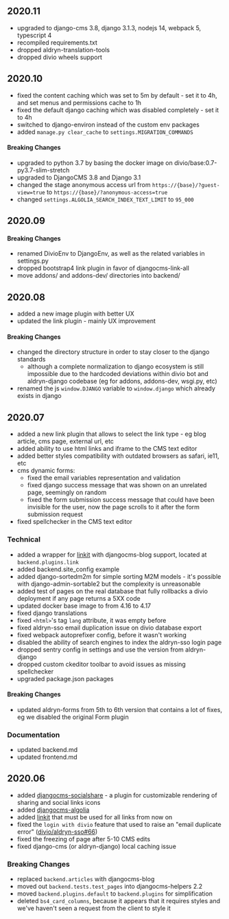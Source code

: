 2020.11
-------------------------------------------------------------------------------

- upgraded to django-cms 3.8, django 3.1.3, nodejs 14, webpack 5, typescript 4
- recompiled requirements.txt
- dropped aldryn-translation-tools
- dropped divio wheels support

2020.10
-------------------------------------------------------------------------------

- fixed the content caching which was set to 5m by default - set it to 4h, and set menus and permissions cache to 1h
- fixed the default django caching which was disabled completely - set it to 4h
- switched to django-environ instead of the custom env packages
- added `manage.py clear_cache` to `settings.MIGRATION_COMMANDS`

#### Breaking Changes
- upgraded to python 3.7 by basing the docker image on divio/base:0.7-py3.7-slim-stretch
- upgraded to DjangoCMS 3.8 and Django 3.1
- changed the stage anonymous access url from `https://{base}/?guest-view=true` to `https://{base}/?anonymous-access=true`
- changed `settings.ALGOLIA_SEARCH_INDEX_TEXT_LIMIT` to `95_000`


2020.09
-------------------------------------------------------------------------------

#### Breaking Changes
- renamed DivioEnv to DjangoEnv, as well as the related variables in settings.py
- dropped bootstrap4 link plugin in favor of djangocms-link-all
- move addons/ and addons-dev/ directories into backend/


2020.08
-------------------------------------------------------------------------------

- added a new image plugin with better UX
- updated the link plugin - mainly UX improvement

#### Breaking Changes

- changed the directory structure in order to stay closer to the django standards
    - although a complete normalization to django ecosystem is still impossible due to the hardcoded deviations within divio bot and aldryn-django codebase (eg for addons, addons-dev, wsgi.py, etc)
- renamed the js `window.DJANGO` variable to `window.django` which already exists in django


2020.07
-------------------------------------------------------------------------------

- added a new link plugin that allows to select the link type - eg blog article, cms page, external url, etc
- added ability to use html links and iframe to the CMS text editor
- added better styles compatibility with outdated browsers as safari, ie11, etc
- cms dynamic forms:
    - fixed the email variables representation and validation
    - fixed django success message that was shown on an unrelated page, seemingly on random
    - fixed the form submission success message that could have been invisible for the user, now the page scrolls to it after the form submission request
- fixed spellchecker in the CMS text editor

### Technical

- added a wrapper for [linkit](https://github.com/dreipol/linkit) with djangocms-blog support, located at `backend.plugins.link`
- added backend.site_config example
- added django-sortedm2m for simple sorting M2M models - it's possible with django-admin-sortable2 but the complexity is unreasonable
- added test of pages on the real database that fully rollbacks a divio deployment if any page returns a 5XX code 
- updated docker base image to from 4.16 to 4.17
- fixed django translations
- fixed `<html>`'s tag `lang` attribute, it was empty before
- fixed aldryn-sso email duplication issue on divio database export
- fixed webpack autoprefixer config, before it wasn't working
- disabled the ability of search engines to index the aldryn-sso login page
- dropped sentry config in settings and use the version from aldryn-django
- dropped custom ckeditor toolbar to avoid issues as missing spellchecker
- upgraded package.json packages

#### Breaking Changes

- updated aldryn-forms from 5th to 6th version that contains a lot of fixes, eg we disabled the original Form plugin

### Documentation

- updated backend.md
- updated frontend.md

2020.06
-------------------------------------------------------------------------------

- added [djangocms-socialshare](https://gitlab.com/what-digital/djangocms-socialshare) - a plugin for customizable rendering of sharing and social links icons
- added [djangocms-algolia](https://gitlab.com/victor.yunenko/djangocms-algolia)
- added [linkit](https://github.com/dreipol/linkit) that must be used for all links from now on
- fixed the `login with divio` feature that used to raise an "email duplicate error" ([divio/aldryn-sso#66](https://github.com/divio/aldryn-sso/issues/66))
- fixed the freezing of page after 5-10 CMS edits
- fixed django-cms (or aldryn-django) local caching issue

### Breaking Changes

- replaced `backend.articles` with djangocms-blog
- moved out `backend.tests.test_pages` into djangocms-helpers 2.2
- moved `backend.plugins.default` to `backend.plugins` for simplification
- deleted `bs4_card_columns`, because it appears that it requires styles and we've haven't seen a request from the client to style it
